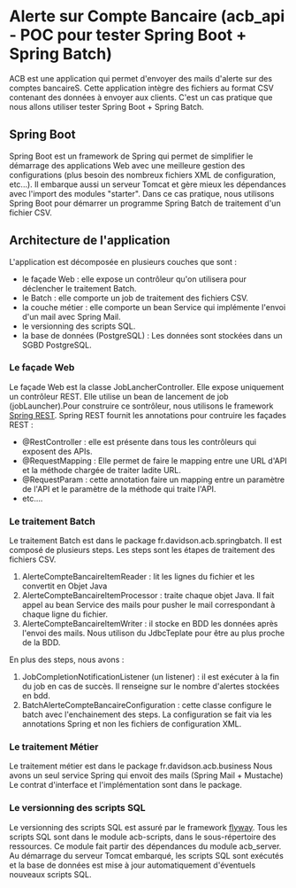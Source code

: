 Alerte sur Compte Bancaire (acb_api - POC pour tester Spring Boot + Spring Batch)
==

ACB est une application qui permet d'envoyer des mails d'alerte sur des comptes bancaireS.
Cette application intègre des fichiers au format CSV contenant des données 
à envoyer aux clients. C'est un cas pratique que nous allons utiliser tester Spring Boot + Spring Batch.

Spring Boot
-

Spring Boot est un framework de Spring qui permet de simplifier le démarrage des applications Web
avec une meilleure gestion des configurations (plus besoin des nombreux fichiers XML de configuration, etc...).
Il embarque aussi un serveur Tomcat et gère mieux les dépendances avec l'import des modules "starter".
Dans ce cas pratique, nous utilisons Spring Boot pour démarrer un programme Spring Batch de traitement d'un fichier CSV.

Architecture de l'application
-

L'application est décomposée en plusieurs couches que sont :
* le façade Web : elle expose un contrôleur qu'on utilisera pour déclencher le traitement Batch.
* le Batch : elle comporte un job de traitement des fichiers CSV.
* la couche métier : elle comporte un bean Service qui implémente l'envoi d'un mail avec Spring Mail.
* le versionning des scripts SQL.
* la base de données (PostgreSQL) : Les données sont stockées dans un SGBD PostgreSQL.

### Le façade Web #


Le façade Web est la classe JobLancherController. Elle expose uniquement un contrôleur REST.
Elle utilise un bean de lancement de job (jobLauncher).Pour construire ce sontrôleur, nous utilisons le framework
[Spring REST](https://projects.spring.io/spring-restdocs/ "link to Spring REST").
Spring REST fournit les annotations pour contruire les façades REST :
* @RestController : elle est présente dans tous les contrôleurs qui exposent des APIs.
* @RequestMapping : Elle permet de faire le mapping entre une URL d'API et la méthode chargée de traiter ladite URL.
* @RequestParam : cette annotation faire un mapping entre un paramètre de l'API et le paramètre de la méthode qui traite l'API.
* etc....

### Le traitement Batch #

Le traitement Batch est dans le package fr.davidson.acb.springbatch.
Il est composé de plusieurs steps. Les steps sont les étapes de traitement des fichiers CSV.
 1. AlerteCompteBancaireItemReader : lit les lignes du fichier et les convertit en Objet Java
 2. AlerteCompteBancaireItemProcessor :  traite chaque objet Java. Il fait appel au bean Service des mails pour pusher le mail correspondant à chaque ligne du fichier.
 3. AlerteCompteBancaireItemWriter : il stocke en BDD les données après l'envoi des mails.  Nous utilison du JdbcTeplate pour être au plus proche de la BDD.

En plus des steps, nous avons : 
 1. JobCompletionNotificationListener (un listener) : il est exécuter à la fin du job en cas de succès. Il renseigne sur le nombre d'alertes stockées en bdd.
 2. BatchAlerteCompteBancaireConfiguration : cette classe configure le batch avec l'enchainement des steps.
 La configuration se fait via les annotations Spring et non les fichiers de configuration XML.  

### Le traitement Métier #

Le traitement métier est dans le package fr.davidson.acb.business
Nous avons un seul service Spring qui envoit des mails (Spring Mail + Mustache)
Le contrat d'interface et l'implémentation sont dans le package. 

### Le versionning des scripts SQL #

Le versionning des scripts SQL est assuré par le framework [flyway](https://flywaydb.org "link to flyway").
Tous les scripts SQL sont dans le module acb-scripts, dans le sous-répertoire des ressources.
Ce module fait partir des dépendances du module acb_server. Au démarrage du serveur Tomcat embarqué, les scripts SQL sont exécutés
et la base de données est mise à jour automatiquement d'éventuels nouveaux scripts SQL.
